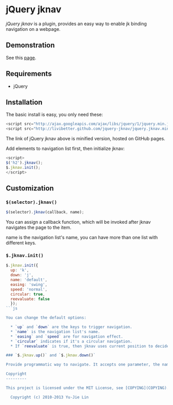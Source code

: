 jQuery jknav
============

*jQuery jknav* is a plugin, provides an easy way to enable jk binding navigation on a webpage.

Demonstration
-------------

See this [page](http://livibetter.github.com/jquery-jknav/jquery.jknav.demo.html).

Requirements
------------

  * jQuery

Installation
------------

The basic install is easy, you only need these:

```js
<script src="http://ajax.googleapis.com/ajax/libs/jquery/1/jquery.min.js"></script>
<script src="http://livibetter.github.com/jquery-jknav/jquery.jknav.min.js"></script>
```

The link of jQuery jknav above is minified version, hosted on GitHub pages. 

Add elements to navigation list first, then initialize jknav:

```js
<script>
$('h2').jknav();
$.jknav.init();
</script>
```

Customization
-------------

### `$(selector).jknav()`

```js
$(selector).jknav(callback, name);
```

You can assign a callback function, which will be invoked after jknav navigates the page to the item.

name is the navigation list's name, you can have more than one list with different keys.

### `$.jknav.init()`

```js
$.jknav.init({
  up: 'k',
  down: 'j',
  name: 'default',
  easing: 'swing',
  speed: 'normal',
  circular: true,
  reevaluate: false
  });
```js

You can change the default options:

  * `up` and `down` are the keys to trigger navigation.
  * `name` is the navigation list's name.
  * `easing` and `speed` are for navigation effect.
  * `circular` indicates if it's a circular navigation.
  * If `reevaluate` is true, then jknav uses current position to decide next item to navigate to; or based on the internal index variable. 

### `$.jknav.up()` and `$.jknav.down()`

Provide programmatic way to navigate. It accepts one parameter, the name of navigation set. If the parameter is missing, then it's the default set. 

Copyright
---------

This project is licensed under the MIT License, see [COPYING](COPYING).

  Copyright (c) 2010-2013 Yu-Jie Lin
